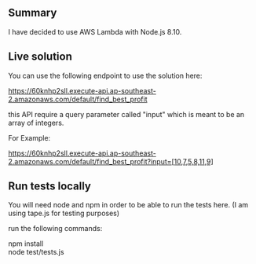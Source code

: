 ## Summary

I have decided to use AWS Lambda with Node.js 8.10. 


## Live solution 

You can use the following endpoint to use the solution here:

https://60knhp2sll.execute-api.ap-southeast-2.amazonaws.com/default/find_best_profit

this API require a query parameter called "input" which is meant to be an array of integers.

For Example:  

https://60knhp2sll.execute-api.ap-southeast-2.amazonaws.com/default/find_best_profit?input=[10,7,5,8,11,9]


## Run tests locally

You will need node and npm in order to be able to run the tests here. 
(I am using tape.js for testing purposes)

run the following commands:  

npm install  
node test/tests.js 
 



